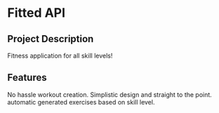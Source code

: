 # Fitted API

## Project Description

Fitness application for all skill levels!

## Features

No hassle workout creation.
Simplistic design and straight to the point.
automatic generated exercises based on skill level. 

